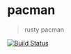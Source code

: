 # pacman
> rusty pacman

[![Build Status](https://travis-ci.org/ThoseGrapefruits/pacman.svg)](https://travis-ci.org/ThoseGrapefruits/pacman)
